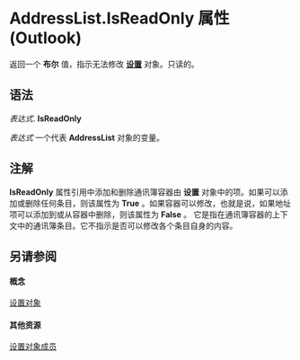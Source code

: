 
# AddressList.IsReadOnly 属性 (Outlook)

返回一个 **布尔** 值，指示无法修改 **[设置](84611afe-48b1-185b-df4b-0f004e7436ff.md)** 对象。只读的。


## 语法

 _表达式_. **IsReadOnly**

 _表达式_ 一个代表 **AddressList** 对象的变量。


## 注解

 **IsReadOnly** 属性引用中添加和删除通讯簿容器由 **设置** 对象中的项。如果可以添加或删除任何条目，则该属性为 **True** 。如果容器可以修改，也就是说，如果地址项可以添加到或从容器中删除，则该属性为 **False** 。 它是指在通讯簿容器的上下文中的通讯簿条目。它不指示是否可以修改各个条目自身的内容。


## 另请参阅


#### 概念


[设置对象](84611afe-48b1-185b-df4b-0f004e7436ff.md)
#### 其他资源


[设置对象成员](49ce35c2-400b-16b0-5f74-7f7d6260e45b.md)